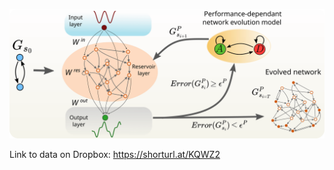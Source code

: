 

<p align="center">
<img src="https://github.com/maneesh51/PDNE/blob/main/Fig1.png">
</p>


Link to data on Dropbox: https://shorturl.at/KQWZ2
